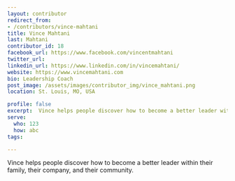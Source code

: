 ```yaml
---
layout: contributor
redirect_from:
- /contributors/vince-mahtani
title: Vince Mahtani
last: Mahtani
contributor_id: 18
facebook_url: https://www.facebook.com/vincentmahtani
twitter_url: 
linkedin_url: https://www.linkedin.com/in/vincemahtani/
website: https://www.vincemahtani.com
bio: Leadership Coach
post_image: /assets/images/contributor_img/vince_mahtani.png
location: St. Louis, MO, USA

profile: false
excerpt:  Vince helps people discover how to become a better leader within their family, their company, and their community. 
serve:
  who: 123
  how: abc
tags:

---
```


Vince helps people discover how to become a better leader within their family, their company, and their community. 